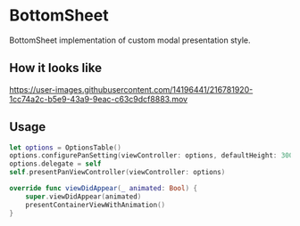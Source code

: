 # BottomSheet

BottomSheet implementation of custom modal presentation style.

## How it looks like


https://user-images.githubusercontent.com/14196441/216781920-1cc74a2c-b5e9-43a9-9eac-c63c9dcf8883.mov


## Usage

```Swift
let options = OptionsTable()
options.configurePanSetting(viewController: options, defaultHeight: 300, maxHeight: 300)
options.delegate = self
self.presentPanViewController(viewController: options)

override func viewDidAppear(_ animated: Bool) {
    super.viewDidAppear(animated)
    presentContainerViewWithAnimation() 
}
```

